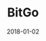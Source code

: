 ---
layout: site
title: "BitGo"
date: 2018-01-02
categories: [community]
version: 1.6.2
major: 1
minor: 6
patch: 2
slug: bitgo
link: https://www.bitgo.com/
permalink: /sites/:slug
---
